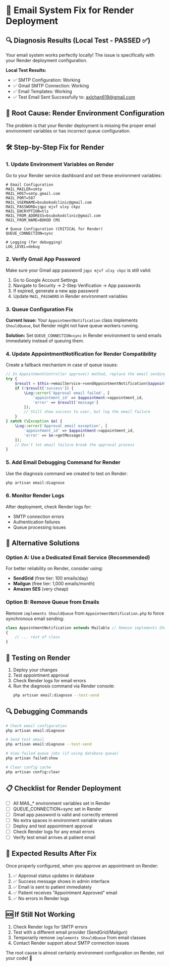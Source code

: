 # 📧 Email System Fix for Render Deployment

## 🔍 Diagnosis Results (Local Test - PASSED ✅)

Your email system works perfectly locally! The issue is specifically with your Render deployment configuration.

**Local Test Results:**
- ✅ SMTP Configuration: Working
- ✅ Gmail SMTP Connection: Working  
- ✅ Email Templates: Working
- ✅ Test Email Sent Successfully to: axlchan619@gmail.com

## 🚨 Root Cause: Render Environment Configuration

The problem is that your Render deployment is missing the proper email environment variables or has incorrect queue configuration.

## 🛠️ Step-by-Step Fix for Render

### 1. Update Environment Variables on Render

Go to your Render service dashboard and set these environment variables:

```env
# Email Configuration
MAIL_MAILER=smtp
MAIL_HOST=smtp.gmail.com
MAIL_PORT=587
MAIL_USERNAME=bsubokodclinic@gmail.com
MAIL_PASSWORD=jqpz mjvf ulxy ckpz
MAIL_ENCRYPTION=tls
MAIL_FROM_ADDRESS=bsubokodclinic@gmail.com
MAIL_FROM_NAME=BOKOD CMS

# Queue Configuration (CRITICAL for Render)
QUEUE_CONNECTION=sync

# Logging (for debugging)
LOG_LEVEL=debug
```

### 2. Verify Gmail App Password

Make sure your Gmail app password `jqpz mjvf ulxy ckpz` is still valid:
1. Go to Google Account Settings
2. Navigate to Security → 2-Step Verification → App passwords
3. If expired, generate a new app password
4. Update `MAIL_PASSWORD` in Render environment variables

### 3. Queue Configuration Fix

**Current Issue:** Your `AppointmentNotification` class implements `ShouldQueue`, but Render might not have queue workers running.

**Solution:** Set `QUEUE_CONNECTION=sync` in Render environment to send emails immediately instead of queuing them.

### 4. Update AppointmentNotification for Render Compatibility

Create a fallback mechanism in case of queue issues:

```php
// In AppointmentController approve() method, replace the email sending logic:
try {
    $result = $this->emailService->sendAppointmentNotification($appointment, 'approved');
    if (!$result['success']) {
        \Log::error('Approval email failed', [
            'appointment_id' => $appointment->appointment_id,
            'error' => $result['message']
        ]);
        // Still show success to user, but log the email failure
    }
} catch (\Exception $e) {
    \Log::error('Approval email exception', [
        'appointment_id' => $appointment->appointment_id,
        'error' => $e->getMessage()
    ]);
    // Don't let email failure break the approval process
}
```

### 5. Add Email Debugging Command for Render

Use the diagnosis command we created to test on Render:

```bash
php artisan email:diagnose
```

### 6. Monitor Render Logs

After deployment, check Render logs for:
- SMTP connection errors
- Authentication failures
- Queue processing issues

## 🔧 Alternative Solutions

### Option A: Use a Dedicated Email Service (Recommended)

For better reliability on Render, consider using:
- **SendGrid** (free tier: 100 emails/day)
- **Mailgun** (free tier: 1,000 emails/month)
- **Amazon SES** (very cheap)

### Option B: Remove Queue from Emails

Remove `implements ShouldQueue` from `AppointmentNotification.php` to force synchronous email sending:

```php
class AppointmentNotification extends Mailable // Remove implements ShouldQueue
{
    // ... rest of class
}
```

## 🧪 Testing on Render

1. Deploy your changes
2. Test appointment approval
3. Check Render logs for email errors
4. Run the diagnosis command via Render console:
   ```bash
   php artisan email:diagnose --test-send
   ```

## 🔍 Debugging Commands

```bash
# Check email configuration
php artisan email:diagnose

# Send test email
php artisan email:diagnose --test-send

# View failed queue jobs (if using database queue)
php artisan failed:show

# Clear config cache
php artisan config:clear
```

## 📋 Checklist for Render Deployment

- [ ] All MAIL_* environment variables set in Render
- [ ] QUEUE_CONNECTION=sync set in Render
- [ ] Gmail app password is valid and correctly entered
- [ ] No extra spaces in environment variable values
- [ ] Deploy and test appointment approval
- [ ] Check Render logs for any email errors
- [ ] Verify test email arrives at patient email

## 🎯 Expected Results After Fix

Once properly configured, when you approve an appointment on Render:
1. ✅ Approval status updates in database
2. ✅ Success message shows in admin interface
3. ✅ Email is sent to patient immediately
4. ✅ Patient receives "Appointment Approved" email
5. ✅ No errors in Render logs

## 🆘 If Still Not Working

1. Check Render logs for SMTP errors
2. Test with a different email provider (SendGrid/Mailgun)
3. Temporarily remove `implements ShouldQueue` from email classes
4. Contact Render support about SMTP connection issues

The root cause is almost certainly environment configuration on Render, not your code! 🎯